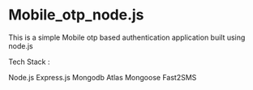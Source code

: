 # Mobile_otp_node.js

This is a simple Mobile otp based authentication application built using node.js

Tech Stack :

Node.js
Express.js
Mongodb Atlas
Mongoose
Fast2SMS
